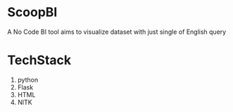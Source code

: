 # ScoopBI
A No Code BI tool aims to visualize dataset with just single of English query

# TechStack
1. python
2. Flask
3. HTML
4. NlTK


